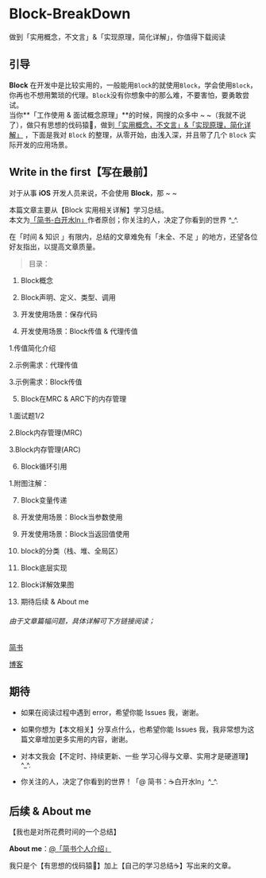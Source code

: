 # Block-BreakDown


做到「实用概念，不文言」&amp;「实现原理，简化详解」，你值得下载阅读


## 引导

**Block** 在开发中是比较实用的，一般能用`Block`的就使用`Block`，学会使用`Block`，你再也不想用繁琐的代理。`Block`没有你想象中的那么难，不要害怕，要勇敢尝试。  
当你**「工作使用 & 面试概念原理」**的时候，网搜的众多中 ~ ~（我就不说了），做只有思想的伐码猿🐒，做到[「实用概念，不文言」&「实现原理，简化详解」]() ，下面是我对 `Block` 的整理，从零开始，由浅入深，并且带了几个 `Block` 实际开发的应用场景。


## Write in the first【写在最前】

对于从事 **iOS** 开发人员来说，不会使用 **Block**，那 ~ ~


本篇文章主要从【Block 实用相关详解】学习总结。  
本文为[「简书-白开水ln」](http://www.jianshu.com/u/fd745d76c816)作者原创；你关注的人，决定了你看到的世界 ^_^.

在「时间 & 知识 」有限内，总结的文章难免有「未全、不足 」的地方，还望各位好友指出，以提高文章质量。


>目录：  
1. Block概念  

2. Block声明、定义、类型、调用   

3. 开发使用场景：保存代码  

4. 开发使用场景：Block传值 & 代理传值  

1.传值简化介绍  

2.示例需求：代理传值

3.示例需求：Block传值

5. Block在MRC & ARC下的内存管理

1.面试题1/2

2.Block内存管理(MRC)

3.Block内存管理(ARC)

6. Block循环引用

1.附图注解：

7. Block变量传递

8. 开发使用场景：Block当参数使用

9. 开发使用场景：Block当返回值使用

10. block的分类（栈、堆、全局区）

11. Block底层实现

12. Block详解效果图

13. 期待后续 & About me



###### 由于文章篇幅问题，具体详解可下方链接阅读；

[简书](http://www.jianshu.com/u/fd745d76c816)

[博客](https://custompbwaters.github.io)



## 期待

- 如果在阅读过程中遇到 error，希望你能 Issues 我，谢谢。

- 如果你想为【本文相关】分享点什么，也希望你能 Issues 我，我非常想为这篇文章增加更多实用的内容，谢谢。

- 对本文我会【不定时、持续更新、一些 学习心得与文章、实用才是硬道理】^_^.

- 你关注的人，决定了你看到的世界！「@ 简书：☕️白开水ln」^_^.


## 后续 & About me

【我也是对所花费时间的一个总结】

**About me**：[@「简书个人介绍」](http://www.jianshu.com/u/fd745d76c816)

我只是个【有思想的伐码猿🐒】加上【自己的学习总结☕️】写出来的文章。




























